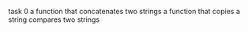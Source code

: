 task 0
a function that concatenates two strings
a function that copies a string
compares two strings
